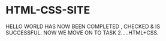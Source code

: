 # HTML-CSS-SITE
HELLO WORLD HAS NOW BEEN COMPLETED , CHECKED &amp; IS SUCCESSFUL. NOW WE MOVE ON TO TASK 2.....HTML+CSS.
